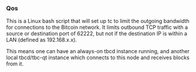 ### Qos ###

This is a Linux bash script that will set up tc to limit the outgoing bandwidth for connections to the Bitcoin network. It limits outbound TCP traffic with a source or destination port of 62222, but not if the destination IP is within a LAN (defined as 192.168.x.x).

This means one can have an always-on tbcd instance running, and another local tbcd/tbc-qt instance which connects to this node and receives blocks from it.
